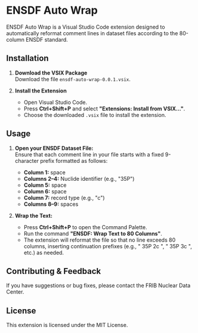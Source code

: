 # ENSDF Auto Wrap

ENSDF Auto Wrap is a Visual Studio Code extension designed to automatically reformat comment lines in dataset files according to the 80-column ENSDF standard.


## Installation

1. **Download the VSIX Package**  
   Download the file `ensdf-auto-wrap-0.0.1.vsix`.

2. **Install the Extension**  
   - Open Visual Studio Code.
   - Press **Ctrl+Shift+P** and select **"Extensions: Install from VSIX…"**.
   - Choose the downloaded `.vsix` file to install the extension.

## Usage

1. **Open your ENSDF Dataset File:**  
   Ensure that each comment line in your file starts with a fixed 9-character prefix formatted as follows:
   - **Column 1:** space  
   - **Columns 2–4:** Nuclide identifier (e.g., "35P")  
   - **Column 5:** space  
   - **Column 6:** space  
   - **Column 7:** record type (e.g., "c")  
   - **Columns 8–9:** spaces

2. **Wrap the Text:**  
   - Press **Ctrl+Shift+P** to open the Command Palette.
   - Run the command **"ENSDF: Wrap Text to 80 Columns"**.
   - The extension will reformat the file so that no line exceeds 80 columns, inserting continuation prefixes (e.g., " 35P 2c  ", " 35P 3c  ", etc.) as needed.

## Contributing & Feedback

If you have suggestions or bug fixes, please contact the FRIB Nuclear Data Center.

## License

This extension is licensed under the MIT License.
